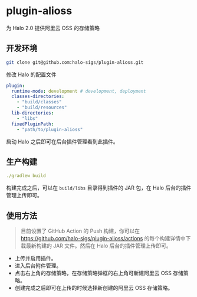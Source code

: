 # plugin-alioss

为 Halo 2.0 提供阿里云 OSS 的存储策略

## 开发环境

```bash
git clone git@github.com:halo-sigs/plugin-alioss.git
```

修改 Halo 的配置文件

```yaml
plugin:
  runtime-mode: development # development, deployment
  classes-directories:
    - "build/classes"
    - "build/resources"
  lib-directories:
    - "libs"
  fixedPluginPath:
    - "path/to/plugin-alioss"
```

启动 Halo 之后即可在后台插件管理看到此插件。

## 生产构建

```yaml
./gradlew build
```

构建完成之后，可以在 `build/libs` 目录得到插件的 JAR 包，在 Halo 后台的插件管理上传即可。

## 使用方法

> 目前设置了 GitHub Action 的 Push 构建，你可以在 https://github.com/halo-sigs/plugin-alioss/actions 的每个构建详情中下载最新构建的 JAR 文件。然后在 Halo 后台的插件管理上传即可。

- 上传并启用插件。
- 进入后台附件管理。
- 点击右上角的存储策略，在存储策略弹框的右上角可新建阿里云 OSS 存储策略。
- 创建完成之后即可在上传的时候选择新创建的阿里云 OSS 存储策略。
